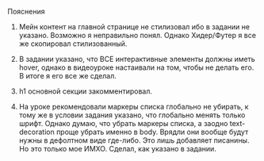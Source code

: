 Пояснения

1. Мейн контент на главной странице не стилизовал ибо в задании не указано. Возможно я неправильно
   понял. Однако Хидер/Футер я все же скопировал стилизованный.

2. В задании указано, что ВСЕ интерактивные элементы должны иметь hover, однако в видеоуроке
   настаивали на том, чтобы не делать его. В итоге я его все же сделал.

3. h1 основной секции закомментировал.

4. На уроке рекомендовали маркеры списка глобально не убирать, к тому же в условии задания указано,
   что глобально менять только шрифт. Однако думаю, что убрать маркеры списка, а заодно
   text-decoration проще убрать именно в body. Врядли они вообще будут нужны в дефолтном виде
   где-либо. Это лишь добавляет писанины. Но это только мое ИМХО. Сделал, как указано в задании.
